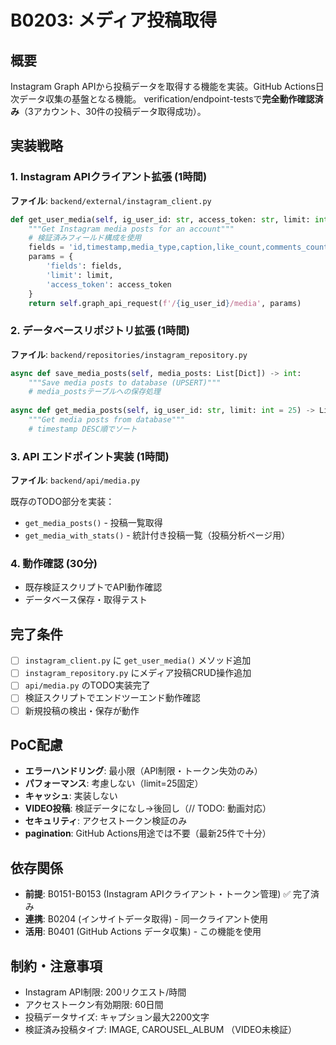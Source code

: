# B0203: メディア投稿取得

## 概要
Instagram Graph APIから投稿データを取得する機能を実装。GitHub Actions日次データ収集の基盤となる機能。
verification/endpoint-testsで**完全動作確認済み**（3アカウント、30件の投稿データ取得成功）。

## 実装戦略

### 1. Instagram APIクライアント拡張 (1時間)
**ファイル**: `backend/external/instagram_client.py`

```python
def get_user_media(self, ig_user_id: str, access_token: str, limit: int = 25) -> Dict[str, Any]:
    """Get Instagram media posts for an account"""
    # 検証済みフィールド構成を使用
    fields = 'id,timestamp,media_type,caption,like_count,comments_count,media_url,thumbnail_url,permalink'
    params = {
        'fields': fields,
        'limit': limit,
        'access_token': access_token
    }
    return self.graph_api_request(f'/{ig_user_id}/media', params)
```

### 2. データベースリポジトリ拡張 (1時間)
**ファイル**: `backend/repositories/instagram_repository.py`

```python
async def save_media_posts(self, media_posts: List[Dict]) -> int:
    """Save media posts to database (UPSERT)"""
    # media_postsテーブルへの保存処理
    
async def get_media_posts(self, ig_user_id: str, limit: int = 25) -> List[Dict]:
    """Get media posts from database"""
    # timestamp DESC順でソート
```

### 3. API エンドポイント実装 (1時間)
**ファイル**: `backend/api/media.py`

既存のTODO部分を実装：
- `get_media_posts()` - 投稿一覧取得
- `get_media_with_stats()` - 統計付き投稿一覧（投稿分析ページ用）

### 4. 動作確認 (30分)
- 既存検証スクリプトでAPI動作確認
- データベース保存・取得テスト

## 完了条件
- [ ] `instagram_client.py` に `get_user_media()` メソッド追加
- [ ] `instagram_repository.py` にメディア投稿CRUD操作追加  
- [ ] `api/media.py` のTODO実装完了
- [ ] 検証スクリプトでエンドツーエンド動作確認
- [ ] 新規投稿の検出・保存が動作

## PoC配慮
- **エラーハンドリング**: 最小限（API制限・トークン失効のみ）
- **パフォーマンス**: 考慮しない（limit=25固定）
- **キャッシュ**: 実装しない
- **VIDEO投稿**: 検証データになし→後回し（// TODO: 動画対応）
- **セキュリティ**: アクセストークン検証のみ
- **pagination**: GitHub Actions用途では不要（最新25件で十分）

## 依存関係
- **前提**: B0151-B0153 (Instagram APIクライアント・トークン管理) ✅ 完了済み
- **連携**: B0204 (インサイトデータ取得) - 同一クライアント使用
- **活用**: B0401 (GitHub Actions データ収集) - この機能を使用

## 制約・注意事項
- Instagram API制限: 200リクエスト/時間
- アクセストークン有効期限: 60日間
- 投稿データサイズ: キャプション最大2200文字
- 検証済み投稿タイプ: IMAGE, CAROUSEL_ALBUM （VIDEO未検証）